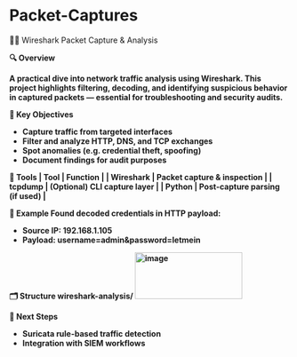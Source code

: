 # Packet-Captures


🕵️‍♂️ Wireshark Packet Capture & Analysis


<b>
🔍 Overview


A practical dive into network traffic analysis using Wireshark. This project highlights filtering, decoding, and identifying suspicious behavior in captured packets — essential for troubleshooting and security audits.

<b>

🎯 Key Objectives
- Capture traffic from targeted interfaces
- Filter and analyze HTTP, DNS, and TCP exchanges
- Spot anomalies (e.g. credential theft, spoofing)
- Document findings for audit purposes

  
<b>
🧰 Tools
| Tool | Function | 
| Wireshark | Packet capture & inspection | 
| tcpdump | (Optional) CLI capture layer | 
| Python | Post-capture parsing (if used) | 

<b>

📸 Example
Found decoded credentials in HTTP payload:
- Source IP: 192.168.1.105
- Payload: username=admin&password=letmein

<b>
🗂️ Structure
wireshark-analysis/
<b>
<img width="193" height="84" alt="image" src="https://github.com/user-attachments/assets/74247ad2-263d-4a33-af2f-02f0bcead9a0" />

<b>


🚀 Next Steps
- Suricata rule-based traffic detection
- Integration with SIEM workflows


